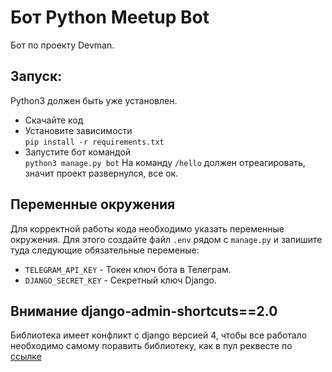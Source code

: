 # Бот Python Meetup Bot

Бот по проекту Devman.

## Запуск:

Python3 должен быть уже установлен.
* Скачайте код
* Установите зависимости  
```pip install -r requirements.txt```
* Запустите бот командой  
```python3 manage.py bot```
На команду `/hello` должен отреагировать, значит проект развернулся, все ок.

## Переменные окружения

Для корректной работы кода необходимо указать переменные окружения. Для этого создайте файл `.env` рядом с `manage.py` и запишите туда следующие обязательные переменые:
* `TELEGRAM_API_KEY` - Токен ключ бота в Телеграм.
* `DJANGO_SECRET_KEY` - Секретный ключ Django.


## Внимание django-admin-shortcuts==2.0 
Библиотека имеет конфликт с django версией 4, чтобы все работало необходимо самому поравить библиотеку, как в пул реквесте по [ссылке](https://github.com/alesdotio/django-admin-shortcuts/pull/40/commits/9fa4c1e7349a0da4dcbb77ec3aef19cd0f4be8d5)